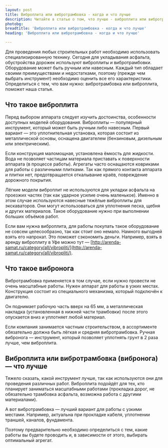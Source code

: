 ```yaml
---
layout: post 
title: Виброплита или вибротрамбовка - когда и что лучше
description: Читайте в статье о том, что лучше - виброплита или вибротрамбовка | TR
photobg: 
breadtitle: 'Виброплита или вибротрамбовка - когда и что лучше'
heading: 'Виброплита или вибротрамбовка - когда и что лучше'

--- 
```


Для проведения любых строительных работ необходимо использовать специализированную технику. Сегодня для укладывания асфальта, обустройства дорожек используют виброплиты и вибротрамбовки. Оборудование может быть ручным или навесным. Каждый тип обладает своими преимуществами и недостатками, поэтому (прежде чем выбрать инструмент) необходимо оценить все его характеристики. Определиться с тем, что вам нужно: вибротрамбовка или виброплита, поможет наша статья.

## Что такое виброплита

Перед выбором аппарата следует изучить достоинства, особенности доступных моделей оборудования. Виброплиты — популярный инструмент, который может быть ручным либо навесным. Первый вариант — это уплотнительная установка, которая состоит из металлической основы, оснащена двигателем (бензиновым, дизельным или электрическим).

Если конструкция маломощная, установлена ёмкость для жидкости. Вода не позволяет частицам материала приставать к поверхности аппарата (в процессе работы). Агрегаты часто оснащаются ковриками для работы с различными плитками. Так как прямого контакта аппарата и плитки нет, предотвращается откалывание краёв, повреждение дорожного покрытия. 

Лёгкие модели виброплит не используются для укладки асфальта на проезжих частях (так как ударное усилие очень маленькое). Именно в этом случае используются навесные тяжёлые виброплиты для экскаваторов. Они могут использоваться для уплотнения песка, щебня и других материалов. Такое оборудование нужно при выполнении больших объёмов работ. 

Если вам нужна виброплита, для работы покупать такое оборудование не совсем целесообразно, так как стоит оно немало. Намного выгодней взять его напрокат. Это поможет сэкономить деньги. Например, взять в аренду виброплиту в Уфе можно тут — [http://arenda-samat.ru/category/all/vibropliti/](http://arenda-samat.ru/category/all/vibropliti/). 

## Что такое вибронога

Вибротрамбовка применяется в том случае, если нужно провести не очень масштабные работы. Нужен аппарат для работы в узких местах. Конструкция состоит из специального механизма, который подключён к двигателю.

Он поднимает рабочую часть вверх на 65 мм, а металлическая накладка (установленная в нижней части трамбовки) после этого опускается вниз и уплотняет любой материал.

Если компания занимается частным строительством, в ассортименте обязательно должна быть лёгкая и средняя вибротрамбовка. Ручная вибронога — инструмент, который позволяет уплотнять грунт в 2 раза лучше, чем виброплита.

## Виброплита или вибротрамбовка (вибронога) — что лучше

Тяжело сказать, какой инструмент лучше, так как используются они для проведения различных работ. Виброплита подойдёт для тех, кто планирует заниматься масштабными работами (прокладка дорог, не обязательно трамбовка асфальта, возможна работа с другими материалами).

А вот вибротрамбовка — лучший вариант для работы с узкими местами. Например, актуальна при прокладке кабеля, уплотнении траншей, каналов, фундамента.

Поэтому предварительно необходимо определиться с тем, какие работы вы будете проводить и, в зависимости от этого, выбирать оптимальный агрегат.
